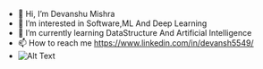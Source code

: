 - 👋 Hi, I’m Devanshu Mishra
- 👀 I’m interested in Software,ML And Deep Learning
- 🌱 I’m currently learning DataStructure And Artificial Intelligence
- 📫 How to reach me https://www.linkedin.com/in/devansh5549/
- ![Alt Text](https://camo.githubusercontent.com/b86a9047afd5ab67de4d8d1c1ce6293db7900b997bb10cfdeec7046e7f035fe3/68747470733a2f2f6d69726f2e6d656469756d2e636f6d2f6d61782f313336302f312a495247486d69477361313673746564517649615a66772e676966)
<!---
dev-codes1m/dev-codes1m is a ✨ special ✨ repository because its `README.md` (this file) appears on your GitHub profile.
You can click the Preview link to take a look at your changes.
--->
